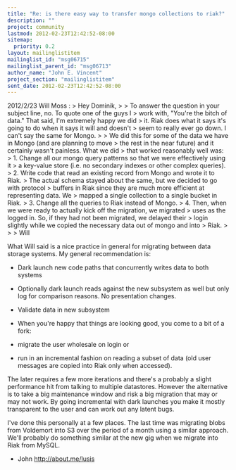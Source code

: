 ```yaml
---
title: "Re: is there easy way to transfer mongo collections to riak?"
description: ""
project: community
lastmod: 2012-02-23T12:42:52-08:00
sitemap:
  priority: 0.2
layout: mailinglistitem
mailinglist_id: "msg06715"
mailinglist_parent_id: "msg06713"
author_name: "John E. Vincent"
project_section: "mailinglistitem"
sent_date: 2012-02-23T12:42:52-08:00
---
```



2012/2/23 Will Moss :
&gt; Hey Dominik,
&gt;
&gt; To answer the question in your subject line, no. To quote one of the guys I
&gt; work with, "You're the bitch of data." That said, I'm extremely happy we did
&gt; it. Riak does what it says it's going to do when it says it will and doesn't
&gt; seem to really ever go down. I can't say the same for Mongo.
&gt;
&gt; We did this for some of the data we have in Mongo (and are planning to move
&gt; the rest in the near future) and it certainly wasn't painless. What we did
&gt; that worked reasonably well was:
&gt; 1. Change all our mongo query patterns so that we were effectively using it
&gt; a key-value store (i.e. no secondary indexes or other complex queries).
&gt; 2. Write code that read an existing record from Mongo and wrote it to Riak.
&gt; The actual schema stayed about the same, but we decided to go with protocol
&gt; buffers in Riak since they are much more efficient at representing data. We
&gt; mapped a single collection to a single bucket in Riak.
&gt; 3. Change all the queries to Riak instead of Mongo.
&gt; 4. Then, when we were ready to actually kick off the migration, we migrated
&gt; uses as the logged in. So, if they had not been migrated, we delayed their
&gt; login slightly while we copied the necessary data out of mongo and into
&gt; Riak.
&gt;
&gt;
&gt; Will

What Will said is a nice practice in general for migrating between
data storage systems. My general recommendation is:

- Dark launch new code paths that concurrently writes data to both systems
- Optionally dark launch reads against the new subsystem as well but
only log for comparison reasons. No presentation changes.
- Validate data in new subsystem
- When you're happy that things are looking good, you come to a bit of a fork:

- migrate the user wholesale on login
or
- run in an incremental fashion on reading a subset of data (old user
messages are copied into Riak only when accessed).

The later requires a few more iterations and there's a probably a
slight performance hit from talking to multiple datastores. However
the alternative is to take a big maintenance window and risk a big
migration that may or may not work. By going incremental with dark
launches you make it mostly transparent to the user and can work out
any latent bugs.

I've done this personally at a few places. The last time was migrating
blobs from Voldemort into S3 over the period of a month using a
similar approach. We'll probably do something similar at the new gig
when we migrate into Riak from MySQL.

- John
http://about.me/lusis

